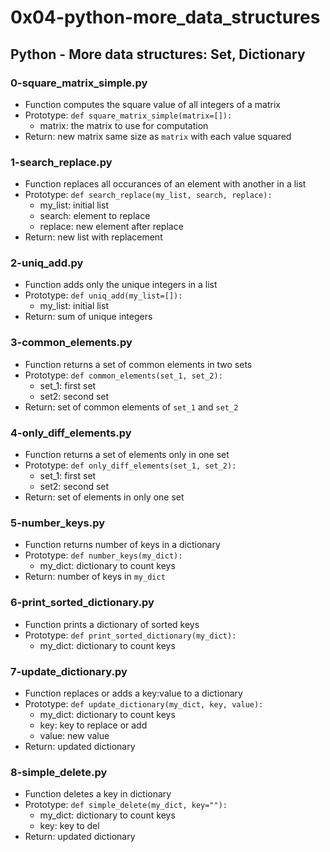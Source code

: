 # 0x04-python-more_data_structures

## Python - More data structures: Set, Dictionary

### 0-square_matrix_simple.py
* Function computes the square value of all integers of a matrix
* Prototype: `def square_matrix_simple(matrix=[]):`
  * matrix: the matrix to use for computation
* Return: new matrix same size as `matrix` with each value squared
 
### 1-search_replace.py
* Function replaces all occurances of an element with another in a list
* Prototype: `def search_replace(my_list, search, replace):`
  * my_list: initial list
  * search: element to replace
  * replace: new element after replace
* Return: new list with replacement

### 2-uniq_add.py
* Function adds only the unique integers in a list
* Prototype: `def uniq_add(my_list=[]):`
  * my_list: initial list
* Return: sum of unique integers

### 3-common_elements.py
* Function returns a set of common elements in two sets
* Prototype: `def common_elements(set_1, set_2):`
  * set_1: first set
  * set2: second set
* Return: set of common elements of `set_1` and `set_2`

### 4-only_diff_elements.py
* Function returns a set of elements only in one set
* Prototype: `def only_diff_elements(set_1, set_2):`
  * set_1: first set
  * set2: second set
* Return: set of elements in only one set

### 5-number_keys.py
* Function returns number of keys in a dictionary
* Prototype: `def number_keys(my_dict):`
  * my_dict: dictionary to count keys
* Return: number of keys in `my_dict`

### 6-print_sorted_dictionary.py
* Function prints a dictionary of sorted keys
* Prototype: `def print_sorted_dictionary(my_dict):`
  * my_dict: dictionary to count keys

### 7-update_dictionary.py
* Function replaces or adds a key:value to a dictionary
* Prototype: `def update_dictionary(my_dict, key, value):`
  * my_dict: dictionary to count keys
  * key: key to replace or add
  * value: new value
* Return: updated dictionary

### 8-simple_delete.py
* Function deletes a key in dictionary
* Prototype: `def simple_delete(my_dict, key=""):`
  * my_dict: dictionary to count keys
  * key: key to del
* Return: updated dictionary

